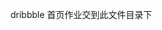 <!--
 * @Author: miao yu
 * @Date: 2020-02-19 17:23:15
 * @LastEditors: miao yu
 * @LastEditTime: 2020-02-19 17:23:53
 * @Description: 
 -->
 dribbble 首页作业交到此文件目录下
